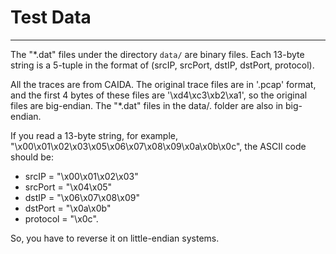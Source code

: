 # Test Data
***

The "\*.dat" files under the directory `data/` are binary files. Each 13-byte string is a 5-tuple in the format of (srcIP, srcPort, dstIP, dstPort, protocol).

All the traces are from CAIDA. The original trace files are in '.pcap' format, and the first 4 bytes of these files are '\xd4\xc3\xb2\xa1', so the original files are big-endian. The "\*.dat" files in the data/. folder are also in big-endian.

If you read a 13-byte string, for example, "\x00\x01\x02\x03\x05\x06\x07\x08\x09\x0a\x0b\x0c", the ASCII code should be:
- srcIP = "\x00\x01\x02\x03"
- srcPort = "\x04\x05"
- dstIP = "\x06\x07\x08\x09"
- dstPort = "\x0a\x0b"
- protocol = "\x0c".

So, you have to reverse it on little-endian systems.